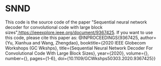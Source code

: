 # SNND
This code is the source code of the paper "Sequential neural network decoder for convolutional code with large block sizes",https://ieeexplore.ieee.org/document/9367425. If you want to use this code, please cite this paper as: @INPROCEEDINGS{9367425,  author={Yu, Xianhua and Wang, Zhengdao},  booktitle={2020 IEEE Globecom Workshops (GC Wkshps},   title={Sequential Neural Network Decoder For Convolutional Code With Large Block Sizes},   year={2020},  volume={},  number={},  pages={1-6},  doi={10.1109/GCWkshps50303.2020.9367425}}
